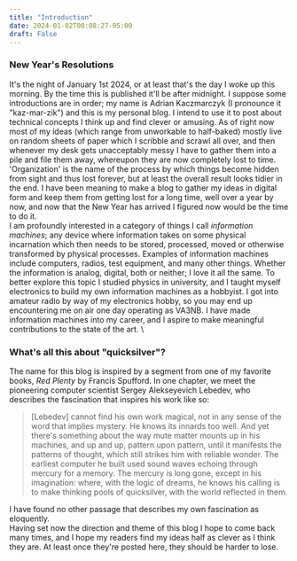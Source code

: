 ```yaml
---
title: "Introduction"
date: 2024-01-02T00:08:27-05:00
draft: False
---
```

### New Year's Resolutions
It's the night of January 1st 2024, or at least that's the day I woke up this morning. By the time this is published it'll be after midnight. I suppose some introductions are in order; my name is Adrian Kaczmarczyk (I pronounce it "kaz-mar-zik") and this is my personal blog. I intend to use it to post about technical concepts I think up and find clever or amusing. As of right now most of my ideas (which range from unworkable to half-baked) mostly live on random sheets of paper which I scribble and scrawl all over, and then whenever my desk gets unacceptably messy I have to gather them into a pile and file them away, whereupon they are now completely lost to time. 'Organization' is the name of the process by which things become hidden from sight and thus lost forever, but at least the overall result looks tidier in the end. I have been meaning to make a blog to gather my ideas in digital form and keep them from getting lost for a long time, well over a year by now, and now that the New Year has arrived I figured now would be the time to do it. \
I am profoundly interested in a category of things I call *information machines*; any device where information takes on some physical incarnation which then needs to be stored, processed, moved or otherwise transformed by physical processes. Examples of information machines include computers, radios, test equipment, and many other things. Whether the information is analog, digital, both or neither; I love it all the same. To better explore this topic I studied physics in university, and I taught myself electronics to build my own information machines as a hobbyist. I got into amateur radio by way of my electronics hobby, so you may end up encountering me on air one day operating as VA3NB. I have made information machines into my career, and I aspire to make meaningful contributions to the state of the art. \

### What's all this about "quicksilver"? 
The name for this blog is inspired by a segment from one of my favorite books, *Red Plenty* by Francis Spufford. In one chapter, we meet the pioneering computer scientist Sergey Alekseyevich Lebedev, who describes the fascination that inspires his work like so: 
> [Lebedev] cannot find his own work magical, not in any sense of the word that implies mystery. He knows its innards too well. And yet there's something about the way mute matter mounts up in his machines, and up and up, pattern upon pattern, until it manifests the patterns of thought, which still strikes him with reliable wonder. The earliest computer he built used sound waves echoing through mercury for a memory. The mercury is long gone, except in his imagination: where, with the logic of dreams, he knows his calling is to make thinking pools of quicksilver, with the world reflected in them. 

I have found no other passage that describes my own fascination as eloquently. \
Having set now the direction and theme of this blog I hope to come back many times, and I hope my readers find my ideas half as clever as I think they are. At least once they're posted here, they should be harder to lose. 
